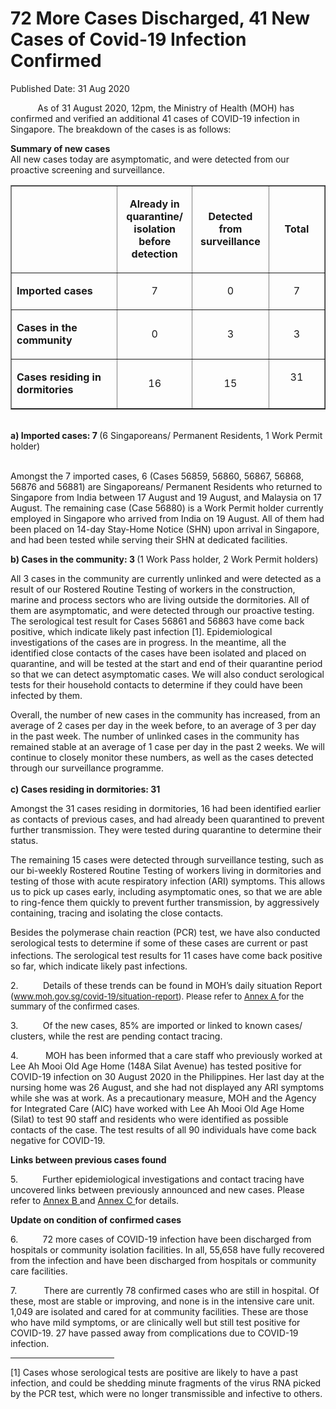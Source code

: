 <html>
    <meta http-equiv="Content-Type" content="text/html; charset=utf-8"/>
    <meta charset="utf-8"/>
    <title>72 More Cases Discharged, 41 New Cases of Covid-19 Infection Confirmed</title>
    <body><h1>72 More Cases Discharged, 41 New Cases of Covid-19 Infection Confirmed</h1>
    <p>Published Date: 31 Aug 2020</p> <p>&nbsp; &nbsp; &nbsp; &nbsp; &nbsp; &nbsp;As of 31 August 2020, 12pm, the Ministry of Health (MOH) has confirmed and verified an additional 41 cases of COVID-19 infection in Singapore. The breakdown of the cases is as follows:</p><strong>Summary of new cases<br></strong>All new cases today are asymptomatic, and were detected from our proactive screening and surveillance.&nbsp;<table border="1" cellspacing="0" cellpadding="0"><tbody><tr><td width="241" valign="top"><p>&nbsp;</p></td><td width="120"><p align="center"><strong>Already in quarantine/ isolation before detection</strong></p></td><td width="120"><p align="center"><strong>Detected from surveillance</strong></p></td><td width="120"><p align="center"><strong>Total</strong></p></td></tr><tr><td width="241" valign="top"><p><strong>Imported cases</strong></p></td><td width="120"><p align="center">7</p></td><td width="120"><p align="center">0</p></td><td width="120"><p align="center">7</p></td></tr><tr><td width="241" valign="top"><p><strong>Cases in the community</strong></p></td><td width="120"><p align="center">0</p></td><td width="120"><p align="center">3</p></td><td width="120"><p align="center">3</p></td></tr><tr><td width="241" valign="top"><p><strong>Cases residing in dormitories</strong></p></td><td width="120"><p align="center">16</p></td><td width="120"><p align="center">15</p></td><td width="120"><p align="center">31</p><div><br></div></td></tr></tbody></table><p><strong><br>a) Imported cases: 7 </strong>(6 Singaporeans/ Permanent Residents, 1 Work Permit holder)<p><br>Amongst the 7 imported cases, 6 (Cases 56859, 56860, 56867, 56868, 56876 and 56881) are Singaporeans/ Permanent Residents who returned to Singapore from India between 17 August and 19 August, and Malaysia on 17 August. The remaining case (Case 56880) is a Work Permit holder currently employed in Singapore who arrived from India on 19 August. All of them had been placed on 14-day Stay-Home Notice (SHN) upon arrival in Singapore, and had been tested while serving their SHN at dedicated facilities.</p><p><strong>b) Cases in the community: 3 </strong>(1 Work Pass holder, 2 Work Permit holders)</p></p><p><p>All 3 cases in the community are currently unlinked and were detected as a result of our Rostered Routine Testing of workers in the construction, marine and process sectors who are living outside the dormitories. All of them are asymptomatic, and were detected through our proactive testing. The serological test result for Cases 56861 and 56863 have come back positive, which indicate likely past infection [1]. Epidemiological investigations of the cases are in progress. In the meantime, all the identified close contacts of the cases have been isolated and placed on quarantine, and will be tested at the start and end of their quarantine period so that we can detect asymptomatic cases. We will also conduct serological tests for their household contacts to determine if they could have been infected by them.</p><p>Overall, the number of new cases in the community has increased, from an average of 2 cases per day in the week before, to an average of 3 per day in the past week. The number of unlinked cases in the community has remained stable at an average of 1 case per day in the past 2 weeks.&nbsp;We will continue to closely monitor these numbers, as well as the cases detected through our surveillance programme.<br><br><strong>c)&nbsp;Cases residing in dormitories: 31</strong></p></p> <p>Amongst the 31 cases residing in dormitories, 16 had been identified earlier as contacts of previous cases, and had already been quarantined to prevent further transmission. They were tested during quarantine to determine their status.&nbsp;&nbsp;</p> <p>The remaining 15 cases were detected through surveillance testing, such as our bi-weekly Rostered Routine Testing of workers living in dormitories and testing of those with acute respiratory infection (ARI) symptoms. This allows us to pick up cases early, including asymptomatic ones, so that we are able to ring-fence them quickly to prevent further transmission, by aggressively containing, tracing and isolating the close contacts.</p> <p>Besides the polymerase chain reaction (PCR) test, we have also conducted serological tests to determine if some of these cases are current or past infections.<sup> </sup>The serological test results for 11 cases have come back positive so far, which indicate likely past infections.</p> <p>2.&nbsp; &nbsp; &nbsp; &nbsp; &nbsp; Details of these trends can be found in MOH’s daily situation Report (<a href="http://www.moh.gov.sg/covid-19/situation-report" style="font-size: 13px;">www.moh.gov.sg/covid-19/situation-report</a><span style="font-size: 13px;">). Please refer to </span><u style="font-size: 13px;"><a href="/docs/librariesprovider5/pressroom/annex-a-31-aug.pdf?sfvrsn=95a67c19_0" title="Annex A ">Annex A </a></u><span style="font-size: 13px;"> for the summary of the confirmed cases.</span></p><p><p>3.&nbsp; &nbsp; &nbsp; &nbsp; &nbsp; Of the new cases, 85% are imported or linked to known cases/ clusters, while the rest are pending contact tracing.</p></p><p><p>4.&nbsp; &nbsp; &nbsp; &nbsp; &nbsp; &nbsp;MOH has been informed that a care staff who previously worked at Lee Ah Mooi Old Age Home (148A Silat Avenue) has tested positive for COVID-19 infection on 30 August 2020 in the Philippines. Her last day at the nursing home was 26 August, and she had not displayed any ARI symptoms while she was at work. As a precautionary measure, MOH and the Agency for Integrated Care (AIC) have worked with Lee Ah Mooi Old Age Home (Silat) to test 90 staff and residents who were identified as possible contacts of the case. The test results of all 90 individuals have come back negative for COVID-19.</p></p><p><p><strong>Links between previous cases found</strong></p><p>5.&nbsp; &nbsp; &nbsp; &nbsp; &nbsp; Further epidemiological investigations and contact tracing have uncovered links between previously announced and new cases. Please refer to <u><a href="/docs/librariesprovider5/pressroom/annex-b-31-aug.pdf?sfvrsn=d17806c3_0" title="Annex B ">Annex B </a></u> and <u><a href="/docs/librariesprovider5/pressroom/annex-c-31-aug.pdf?sfvrsn=9bf75a1d_0" title="Annex C ">Annex C </a></u> for details.</p></p><p><p><strong>Update on condition of confirmed cases</strong></p><p>6.&nbsp; &nbsp; &nbsp; &nbsp; &nbsp; 72 more cases of COVID-19 infection have been discharged from hospitals or community isolation facilities. In all, 55,658 have fully recovered from the infection and have been discharged from hospitals or community care facilities.</p></p><p><p>7.&nbsp; &nbsp; &nbsp; &nbsp; &nbsp; &nbsp;There are currently 78 confirmed cases who are still in hospital. Of these, most are stable or improving, and none is in the intensive care unit. 1,049 are isolated and cared for at community facilities. These are those who have mild symptoms, or are clinically well but still test positive for COVID-19. 27 have passed away from complications due to COVID-19 infection.</p></p><div> <hr align="left" size="1" width="33%"> <div id="ftn1"> <p>[1] Cases whose serological tests are positive are likely to have a past infection, and could be shedding minute fragments of the virus RNA picked by the PCR test, which were no longer transmissible and infective to others.</p> </div> </div></body>
</html>
